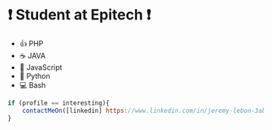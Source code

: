 # :exclamation: Student at Epitech :exclamation:

* :+1: PHP
* :coffee: JAVA
* :bell: JavaScript
* :snake: Python
* :computer: Bash

```javascript
if (profile == interesting){
    contactMeOn([linkedin] https://www.linkedin.com/in/jeremy-lebon-3ab9071b5/);
}
```
